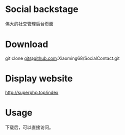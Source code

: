 # Social backstage

伟大的社交管理后台页面

# Download

git clone git@github.com:Xiaoming68/SocialContact.git

# Display website

http://superphp.top/index

# Usage

下载后，可以直接访问。
